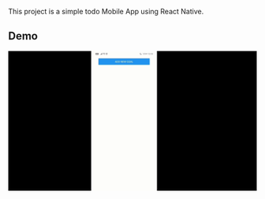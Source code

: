 This project is a simple todo Mobile App using React Native.

## Demo

<img src="./assets/react-native-todo_list.gif">
